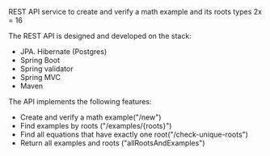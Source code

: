 REST API service to create and verify a math example and its roots types 2x = 16

The REST API is designed and developed on the stack:

* JPA. Hibernate (Postgres)
* Spring Boot
* Spring validator
* Spring MVC
* Maven

The API implements the following features:
* Create and verify a math example("/new")
* Find examples by roots ("/examples/{roots}")
* Find all equations that have exactly one root("/check-unique-roots")
* Return all examples and roots ("allRootsAndExamples")

